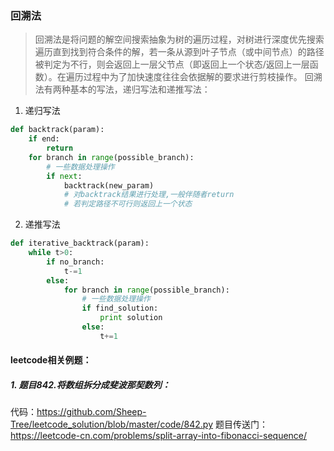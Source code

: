 ### 回溯法
> 回溯法是将问题的解空间搜索抽象为树的遍历过程，对树进行深度优先搜索遍历直到找到符合条件的解，若一条从源到叶子节点（或中间节点）的路径被判定为不行，则会返回上一层父节点（即返回上一个状态/返回上一层函数）。在遍历过程中为了加快速度往往会依据解的要求进行剪枝操作。
回溯法有两种基本的写法，递归写法和递推写法：
1. 递归写法
```python
def backtrack(param):
	if end:
		return
	for branch in range(possible_branch):
		# 一些数据处理操作
		if next:
			backtrack(new_param)
			# 对backtrack结果进行处理,一般伴随者return
			# 若判定路径不可行则返回上一个状态
```
2. 递推写法
```python
def iterative_backtrack(param):
	while t>0:
		if no_branch:
			t-=1
		else:
			for branch in range(possible_branch):
				# 一些数据处理操作
				if find_solution:
					print solution
				else:
					t+=1
```

#### leetcode相关例题：
##### 1. 题目842.将数组拆分成斐波那契数列：
代码：https://github.com/Sheep-Tree/leetcode_solution/blob/master/code/842.py
题目传送门：https://leetcode-cn.com/problems/split-array-into-fibonacci-sequence/
